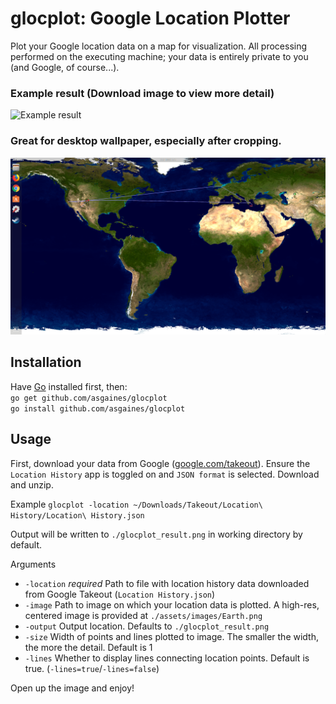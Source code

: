 # glocplot: Google Location Plotter

Plot your Google location data on a map for visualization. All processing performed on the executing machine; your data is entirely private to you (and Google, of course...).

### Example result (Download image to view more detail)
![Example result](assets/images/Example.png)

### Great for desktop wallpaper, especially after cropping.
![Desktop wallpaper](assets/images/Wallpaper.png)

## Installation

Have [Go](https://golang.org/doc/install) installed first, then:\
`go get github.com/asgaines/glocplot`\
`go install github.com/asgaines/glocplot`

## Usage

First, download your data from Google ([google.com/takeout](https://google.com/takeout)). Ensure the `Location History` app is toggled on and `JSON format` is selected. Download and unzip.

Example `glocplot -location ~/Downloads/Takeout/Location\ History/Location\ History.json`

Output will be written to `./glocplot_result.png` in working directory by default.

Arguments
- `-location` *required* Path to file with location history data downloaded from Google Takeout (`Location History.json`)
- `-image` Path to image on which your location data is plotted. A high-res, centered image is provided at `./assets/images/Earth.png`
- `-output` Output location. Defaults to `./glocplot_result.png`
- `-size` Width of points and lines plotted to image. The smaller the width, the more the detail. Default is 1
- `-lines` Whether to display lines connecting location points. Default is true. (`-lines=true`/`-lines=false`)

Open up the image and enjoy!
